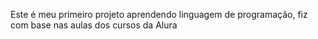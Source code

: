 Este é meu primeiro projeto aprendendo linguagem de programação, fiz com base nas aulas dos cursos da Alura
